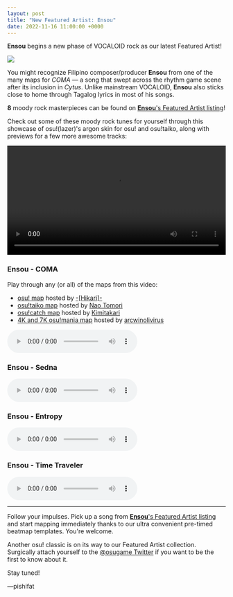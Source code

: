 ```yaml
---
layout: post
title: "New Featured Artist: Ensou"
date: 2022-11-16 11:00:00 +0000
---
```


**Ensou** begins a new phase of VOCALOID rock as our latest Featured Artist!

![](https://assets.ppy.sh/artists/320/header.jpg)

You might recognize Filipino composer/producer **Ensou** from one of the many maps for *COMA* — a song that swept across the rhythm game scene after its inclusion in *Cytus*. Unlike mainstream VOCALOID, **Ensou** also sticks close to home through Tagalog lyrics in most of his songs.

**8** moody rock masterpieces can be found on [**Ensou**'s Featured Artist listing](https://osu.ppy.sh/beatmaps/artists/320)!

Check out some of these moody rock tunes for yourself through this showcase of osu!(lazer)'s argon skin for osu! and osu!taiko, along with previews for a few more awesome tracks:

<div align="center">
    <video width="100%" controls>
        <source src="https://assets.ppy.sh/artists/320/release_showcase.mp4" type="video/mp4" preload="none">
    </video>
</div>

### Ensou - COMA

Play through any (or all) of the maps from this video:

- [osu! map](https://osu.ppy.sh/beatmapsets/167740) hosted by [-\[Hikari\]-](https://osu.ppy.sh/users/4063598)
- [osu!taiko map](https://osu.ppy.sh/beatmapsets/683542) hosted by [Nao Tomori](https://osu.ppy.sh/users/5364763)
- [osu!catch map](https://osu.ppy.sh/beatmapsets/589530) hosted by [Kimitakari](https://osu.ppy.sh/users/4741164)
- [4K and 7K osu!mania map](https://osu.ppy.sh/beatmapsets/147152) hosted by [arcwinolivirus](https://osu.ppy.sh/users/2039089)

<audio controls>
    <source src="https://assets.ppy.sh/artists/320/COMA%2FEnsou%20-%20COMA.mp3" type="audio/mpeg">
</audio>

### Ensou - Sedna

<audio controls>
    <source src="https://assets.ppy.sh/artists/320/THEIA/Ensou%20-%20Sedna.mp3" type="audio/mpeg">
</audio>

### Ensou - Entropy

<audio controls>
    <source src="https://assets.ppy.sh/artists/320/THEIA/Ensou%20-%20Entropy.mp3" type="audio/mpeg">
</audio>

### Ensou - Time Traveler

<audio controls>
    <source src="https://assets.ppy.sh/artists/320/THEIA/Ensou%20-%20Time%20Traveler.mp3" type="audio/mpeg">
</audio>

---
 
Follow your impulses. Pick up a song from [**Ensou**'s Featured Artist listing](https://osu.ppy.sh/beatmaps/artists/320) and start mapping immediately thanks to our ultra convenient pre-timed beatmap templates. You're welcome.

Another osu! classic is on its way to our Featured Artist collection. Surgically attach yourself to the [@osugame Twitter](https://twitter.com/osugame) if you want to be the first to know about it.

Stay tuned!

—pishifat

